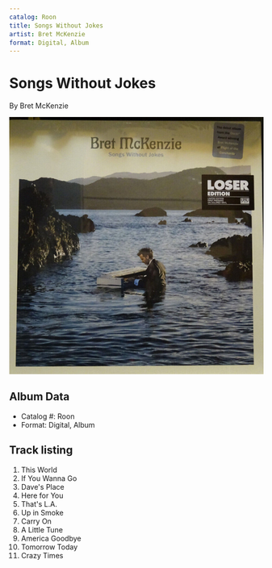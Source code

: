 ```yaml
---
catalog: Roon
title: Songs Without Jokes
artist: Bret McKenzie
format: Digital, Album
---
```


# Songs Without Jokes

By Bret McKenzie

![](../../assets/albumcovers/Bret_McKenzie-Songs_Without_Jokes.png)

## Album Data

- Catalog #: Roon
- Format: Digital, Album


## Track listing


1. This World
2. If You Wanna Go
3. Dave's Place
4. Here for You
5. That's L.A.
6. Up in Smoke
7. Carry On
8. A Little Tune
9. America Goodbye
10. Tomorrow Today
11. Crazy Times

